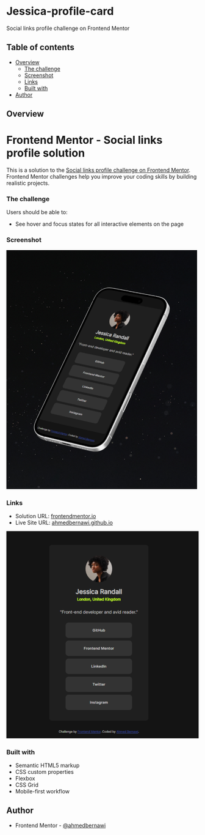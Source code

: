 # Jessica-profile-card
Social links profile challenge on Frontend Mentor


## Table of contents

- [Overview](#overview)
  - [The challenge](#the-challenge)
  - [Screenshot](#screenshot)
  - [Links](#links)
  - [Built with](#built-with)
- [Author](#author)

## Overview
# Frontend Mentor - Social links profile solution
This is a solution to the [Social links profile challenge on Frontend Mentor](https://www.frontendmentor.io/challenges/social-links-profile-UG32l9m6dQ). Frontend Mentor challenges help you improve your coding skills by building realistic projects. 

### The challenge

Users should be able to:

- See hover and focus states for all interactive elements on the page

### Screenshot

<img src="./Untitled.design.png" width="500" alt="Untitled design">

### Links

- Solution URL: [frontendmentor.io](https://www.frontendmentor.io/solutions/frontend-mentor---social-links-profile-solution-K39hmT5KPI)
- Live Site URL: [ahmedbernawi.github.io](https://ahmedbernawi.github.io/Jessica-profile-card/)
 <img src="./Snapshot.png" width="600" alt="Untitled design">

### Built with

- Semantic HTML5 markup
- CSS custom properties
- Flexbox
- CSS Grid
- Mobile-first workflow

## Author

- Frontend Mentor - [@ahmedbernawi](https://www.frontendmentor.io/home)
